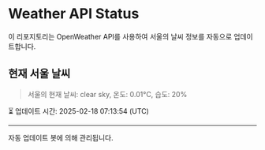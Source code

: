 
# Weather API Status

이 리포지토리는 OpenWeather API를 사용하여 서울의 날씨 정보를 자동으로 업데이트합니다.

## 현재 서울 날씨
> 서울의 현재 날씨: clear sky, 온도: 0.01°C, 습도: 20%

⏳ 업데이트 시간: 2025-02-18 07:13:54 (UTC)

---
자동 업데이트 봇에 의해 관리됩니다.

